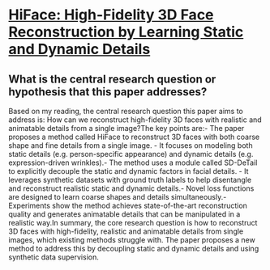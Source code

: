 # [HiFace: High-Fidelity 3D Face Reconstruction by Learning Static and   Dynamic Details](https://arxiv.org/abs/2303.11225)

## What is the central research question or hypothesis that this paper addresses?

Based on my reading, the central research question this paper aims to address is: How can we reconstruct high-fidelity 3D faces with realistic and animatable details from a single image?The key points are:- The paper proposes a method called HiFace to reconstruct 3D faces with both coarse shape and fine details from a single image. - It focuses on modeling both static details (e.g. person-specific appearance) and dynamic details (e.g. expression-driven wrinkles).- The method uses a module called SD-DeTail to explicitly decouple the static and dynamic factors in facial details. - It leverages synthetic datasets with ground truth labels to help disentangle and reconstruct realistic static and dynamic details.- Novel loss functions are designed to learn coarse shapes and details simultaneously.- Experiments show the method achieves state-of-the-art reconstruction quality and generates animatable details that can be manipulated in a realistic way.In summary, the core research question is how to reconstruct 3D faces with high-fidelity, realistic and animatable details from single images, which existing methods struggle with. The paper proposes a new method to address this by decoupling static and dynamic details and using synthetic data supervision.
